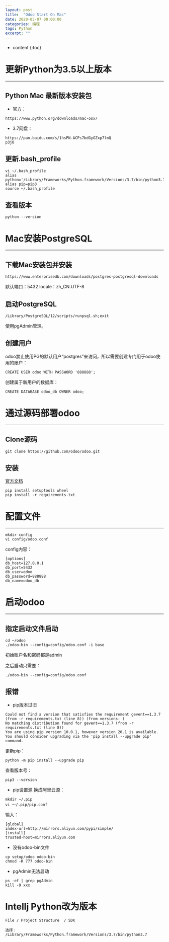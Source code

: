 ```yaml
---
layout: post
title:  "Odoo Start On Mac"
date: 2020-05-07 00:00:00
categories: 编程
tags: Python
excerpt: ""
---
```


* content
{:toc}


# 更新Python为3.5以上版本
-----------------------------------------------------------------
## Python Mac 最新版本安装包
* 官方：
```
https://www.python.org/downloads/mac-osx/
```

* 3.7网盘：
```
https://pan.baidu.com/s/1hsPN-ACPs7bdGyGZxp7lmQ
p3j0
```

## 更新.bash_profile
```
vi ~/.bash_profile
alias python='/Library/Frameworks/Python.framework/Versions/3.7/bin/python3.7'
alias pip=pip3
source ~/.bash_profile
```

## 查看版本
```
python --version
```


# Mac安装PostgreSQL
-----------------------------------------------------------------
## 下载Mac安装包并安装
```
https://www.enterprisedb.com/downloads/postgres-postgresql-downloads
```
默认端口：5432
locale：zh_CN.UTF-8

## 启动PostgreSQL
```
/Library/PostgreSQL/12/scripts/runpsql.sh;exit
```

使用pgAdmin管理。

## 创建用户
odoo禁止使用PG的默认用户“postgres”来访问，所以需要创建专门用于odoo使用的账户：
```
CREATE USER odoo WITH PASSWORD '888888';
```

创建属于新用户的数据库：
```
CREATE DATABASE odoo_db OWNER odoo;
```





# 通过源码部署odoo
-----------------------------------------------------------------
## Clone源码
```
git clone https://github.com/odoo/odoo.git
```

## 安装
[官方文档](https://www.odoo.com/documentation/13.0/setup/install.html#mac-os)

```
pip install setuptools wheel
pip install -r requirements.txt
```



# 配置文件
-----------------------------------------------------------------
```
mkdir config
vi config/odoo.conf
```

config内容：
```
[options]
db_host=127.0.0.1
db_port=5432
db_user=odoo
db_password=888888
db_name=odoo_db
```



# 启动odoo
-----------------------------------------------------------------
## 指定启动文件启动
```
cd ~/odoo
./odoo-bin --config=config/odoo.conf -i base
```

初始账户名和密码都是admin

之后启动只需要：
```
./odoo-bin --config=config/odoo.conf
```





## 报错
* pip版本过旧
```
Could not find a version that satisfies the requirement gevent==1.3.7 (from -r requirements.txt (line 8)) (from versions: )
No matching distribution found for gevent==1.3.7 (from -r requirements.txt (line 8))
You are using pip version 10.0.1, however version 20.1 is available.
You should consider upgrading via the 'pip install --upgrade pip' command.
```
更新pip：
```
python -m pip install --upgrade pip
```

查看版本号：
```
pip3 --version
```

* pip设置源
换成阿里云源：
```
mkdir ~/.pip
vi ～/.pip/pip.conf
```
输入：
```
[global]
index-url=http://mirrors.aliyun.com/pypi/simple/
[install]
trusted-host=mirrors.aliyun.com
```

* 没有odoo-bin文件
```
cp setup/odoo odoo-bin
chmod -R 777 odoo-bin
```

* pgAdmin无法启动
```
ps -ef | grep pgAdmin
kill -9 xxx
```



# Intellj Python改为版本
```
File / Project Structure  / SDK

选择：
/Library/Frameworks/Python.framework/Versions/3.7/bin/python3.7
```











